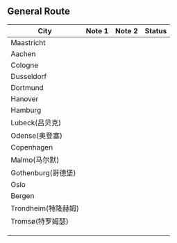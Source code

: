 ## General Route

| City                | Note 1 | Note 2 | Status |
| ------------------- | ------ | ------ | ------ |
| Maastricht          |        |        |        |
| Aachen              |        |        |        |
| Cologne             |        |        |        |
| Dusseldorf          |        |        |        |
| Dortmund            |        |        |        |
| Hanover             |        |        |        |
| Hamburg             |        |        |        |
| Lubeck(吕贝克)      |        |        |        |
| Odense(奥登塞)      |        |        |        |
| Copenhagen          |        |        |        |
| Malmo(马尔默)       |        |        |        |
| Gothenburg(哥德堡)  |        |        |        |
| Oslo                |        |        |        |
| Bergen              |        |        |        |
| Trondheim(特隆赫姆) |        |        |        |
| Tromsø(特罗姆瑟)    |        |        |        |
|                     |        |        |        |
|                     |        |        |        |
|                     |        |        |        |

